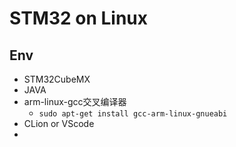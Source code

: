 # STM32 on Linux

## Env
- STM32CubeMX
- JAVA
- arm-linux-gcc交叉编译器
  - `sudo apt-get install gcc-arm-linux-gnueabi`
- CLion or VScode
- 
